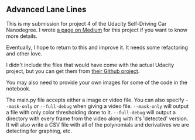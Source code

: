 ## Advanced Lane Lines
This is my submission for project 4 of the Udacity Self-Driving Car Nanodegree. I wrote [a page on Medium](https://medium.com/@edvoas/advanced-lane-finding-a4bb8356824d) for this project if you want to know more details.

Eventually, I hope to return to this and improve it. It needs some refactoring and other love.

I didn't include the files that would have come with the actual Udacity project, but you can get them from [their Github project](https://github.com/udacity/CarND-Advanced-Lane-Lines).

You may also need to provide your own images for some of the code in the notebook.

The main.py file accepts either a image or video file. You can also specify `--mask-only` or `--full-debug` when giving a video file. `--mask-only` will output a file with only color thresholding done to it. `--full-debug` will output a directory with every frame from the video along with it's 'detected' version. It will also write a CSV file with all of the polynomials and derivatives we are detecting for graphing, etc.
